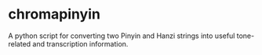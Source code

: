 # chromapinyin
A python script for converting two Pinyin and Hanzi strings into useful tone-related and transcription information.
